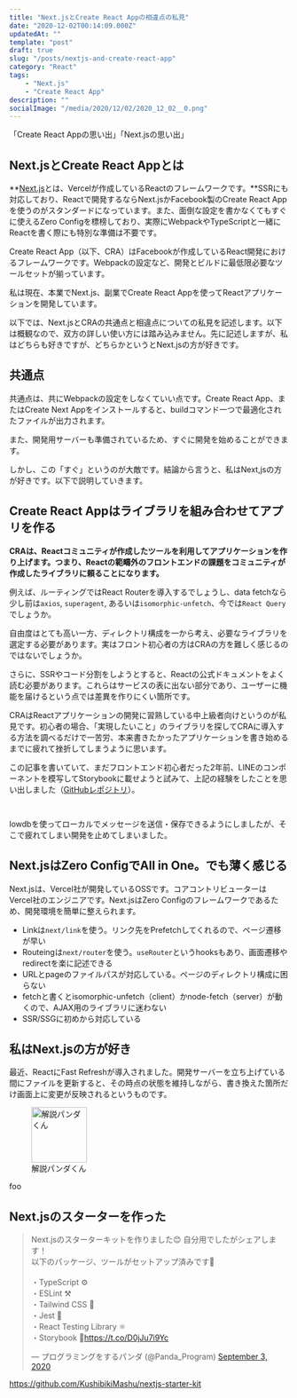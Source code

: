 ```yaml
---
title: "Next.jsとCreate React Appの相違点の私見"
date: "2020-12-02T00:14:09.000Z"
updatedAt: ""
template: "post"
draft: true
slug: "/posts/nextjs-and-create-react-app"
category: "React"
tags:
    - "Next.js"
    - "Create React App"
description: ""
socialImage: "/media/2020/12/02/2020_12_02__0.png"
---
```



「Create React Appの思い出」「Next.jsの思い出」



## Next.jsとCreate React Appとは

**[Next.js](https://nextjs.org/)とは、Vercelが作成しているReactのフレームワークです。**SSRにも対応しており、Reactで開発するならNext.jsかFacebook製のCreate React Appを使うのがスタンダードになっています。また、面倒な設定を書かなくてもすぐに使えるZero Configを標榜しており、実際にWebpackやTypeScriptと一緒にReactを書く際にも特別な準備は不要です。

Create React App（以下、CRA）はFacebookが作成しているReact開発におけるフレームワークです。Webpackの設定など、開発とビルドに最低限必要なツールセットが揃っています。

私は現在、本業でNext.js、副業でCreate React Appを使ってReactアプリケーションを開発しています。

以下では、Next.jsとCRAの共通点と相違点についての私見を記述します。以下は概観なので、双方の詳しい使い方には踏み込みません。先に記述しますが、私はどちらも好きですが、どちらかというとNext.jsの方が好きです。

## 共通点
共通点は、共にWebpackの設定をしなくていい点です。Create React App、またはCreate Next Appをインストールすると、buildコマンド一つで最適化されたファイルが出力されます。

また、開発用サーバーも準備されているため、すぐに開発を始めることができます。

しかし、この「すぐ」というのが大敵です。結論から言うと、私はNext,jsの方が好きです。以下で説明していきます。

## Create React Appはライブラリを組み合わせてアプリを作る
**CRAは、Reactコミュニティが作成したツールを利用してアプリケーションを作り上げます。つまり、Reactの範疇外のフロントエンドの課題をコミュニティが作成したライブラリに頼ることになります。**

例えば、ルーティングではReact Routerを導入するでしょうし、data fetchなら少し前は`axios`, `superagent`, あるいは`isomorphic-unfetch`、今では`React Query`でしょうか。

自由度はとても高い一方、ディレクトリ構成を一から考え、必要なライブラリを選定する必要があります。実はフロント初心者の方はCRAの方を難しく感じるのではないでしょうか。

さらに、SSRやコード分割をしようとすると、Reactの公式ドキュメントをよく読む必要があります。これらはサービスの表に出ない部分であり、ユーザーに機能を届けるという点では差異を作りにくい箇所です。

CRAはReactアプリケーションの開発に習熟している中上級者向けというのが私見です。初心者の場合、「実現したいこと」のライブラリを探してCRAに導入する方法を調べるだけで一苦労、本来書きたかったアプリケーションを書き始めるまでに疲れて挫折してしまうように思います。

この記事を書いていて、まだフロントエンド初心者だった2年前、LINEのコンポーネントを模写してStorybookに載せようと試みて、上記の経験をしたことを思い出しました（[GitHubレポジトリ](https://github.com/KushibikiMashu/UI-Parts-Collection/tree/master/src/line_clone/frontend)）。

![]()

![]()

lowdbを使ってローカルでメッセージを送信・保存できるようにしましたが、そこで疲れてしまい開発を止めてしまいました。

## Next.jsはZero ConfigでAll in One。でも薄く感じる
Next.jsは、Vercel社が開発しているOSSです。コアコントリビューターはVercel社のエンジニアです。Next.jsはZero Configのフレームワークであるため、開発環境を簡単に整えられます。

- Linkは`next/link`を使う。リンク先をPrefetchしてくれるので、ページ遷移が早い
- Routeingは`next/router`を使う。`useRouter`というhooksもあり、画面遷移やredirectを楽に記述できる
- URLとpageのファイルパスが対応している。ページのディレクトリ構成に困らない
- fetchと書くとisomorphic-unfetch（client）かnode-fetch（server）が動くので、AJAX用のライブラリに迷わない
- SSR/SSGに初めから対応している



## 私はNext.jsの方が好き
最近、ReactにFast Refreshが導入されました。開発サーバーを立ち上げている間にファイルを更新すると、その時点の状態を維持しながら、書き換えた箇所だけ画面上に変更が反映されるというものです。

<div class="explain">
  <figure class="explain__figure">
    <div class="explain__figureWrapper">
      <img class="explain__figureImage" src="/photo.jpg" alt="解説パンダくん" width="100" height="100" data-lazy-loaded="true">
    </div>
    <figcaption class="explain__figureCaption">解説パンダくん</figcaption>
  </figure>
  <div class="explain__paragraphWrapper">
    <p class="explain__paragraphContent">foo</p>
  </div>
</div>

## Next.jsのスターターを作った
<blockquote class="twitter-tweet"><p lang="ja" dir="ltr">Next.jsのスターターキットを作りました😊 自分用でしたがシェアします！<br>以下のパッケージ、ツールがセットアップ済みです🎉<br><br>・TypeScript ⚙️<br>・ESLint ⚒️<br>・Tailwind CSS 💨<br>・Jest 👞<br>・React Testing Library ⚛️<br>・Storybook 📘<a href="https://t.co/D0jJu7i9Yc">https://t.co/D0jJu7i9Yc</a></p>&mdash; プログラミングをするパンダ (@Panda_Program) <a href="https://twitter.com/Panda_Program/status/1301551634275737605?ref_src=twsrc%5Etfw">September 3, 2020</a></blockquote> <script async src="https://platform.twitter.com/widgets.js" charset="utf-8"></script>

https://github.com/KushibikiMashu/nextjs-starter-kit
